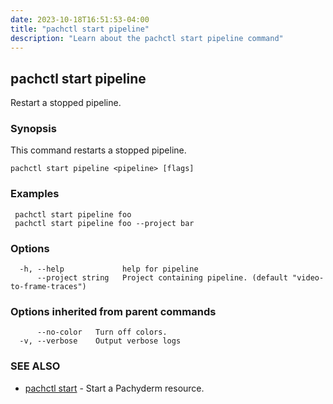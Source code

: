```yaml
---
date: 2023-10-18T16:51:53-04:00
title: "pachctl start pipeline"
description: "Learn about the pachctl start pipeline command"
---
```


## pachctl start pipeline

Restart a stopped pipeline.

### Synopsis

This command restarts a stopped pipeline.

```
pachctl start pipeline <pipeline> [flags]
```

### Examples

```
 pachctl start pipeline foo 
 pachctl start pipeline foo --project bar 

```

### Options

```
  -h, --help             help for pipeline
      --project string   Project containing pipeline. (default "video-to-frame-traces")
```

### Options inherited from parent commands

```
      --no-color   Turn off colors.
  -v, --verbose    Output verbose logs
```

### SEE ALSO

* [pachctl start](../pachctl_start)	 - Start a Pachyderm resource.

